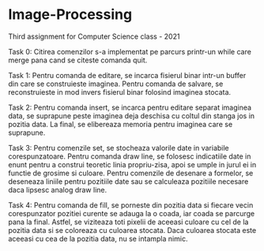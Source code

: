 # Image-Processing
Third assignment for Computer Science class - 2021

Task 0:
    Citirea comenzilor s-a implementat pe parcurs printr-un while care merge pana cand se citeste comanda quit.
    
Task 1:
    Pentru comanda de editare, se incarca fisierul binar intr-un buffer din care se construieste imaginea.
    Pentru comanda de salvare, se reconstruieste in mod invers fisierul binar folosind imaginea stocata.

Task 2:
    Pentru comanda insert, se incarca pentru editare separat imaginea data, se suprapune peste imaginea deja deschisa cu coltul din stanga jos in pozitia data.
    La final, se elibereaza memoria pentru imaginea care se suprapune.

Task 3:
    Pentru comenzile set, se stocheaza valorile date in variabile corespunzatoare.
    Pentru comanda draw line, se folosesc indicatiile date in enunt pentru a construi teoretic linia propriu-zisa, apoi se umple in jurul ei in functie de grosime si culoare.
    Pentru comenzile de desenare a formelor, se deseneaza liniile pentru pozitiile date sau se calculeaza pozitiile necesare daca lipsesc analog draw line.

Task 4:
    Pentru comanda de fill, se porneste din pozitia data si fiecare vecin corespunzator pozitiei curente se adauga la o coada, iar coada se parcurge pana la final.
    Astfel, se viziteaza toti pixelii de aceeasi culoare cu cel de la pozitia data si se coloreaza cu culoarea stocata.
    Daca culoarea stocata este aceeasi cu cea de la pozitia data, nu se intampla nimic.
